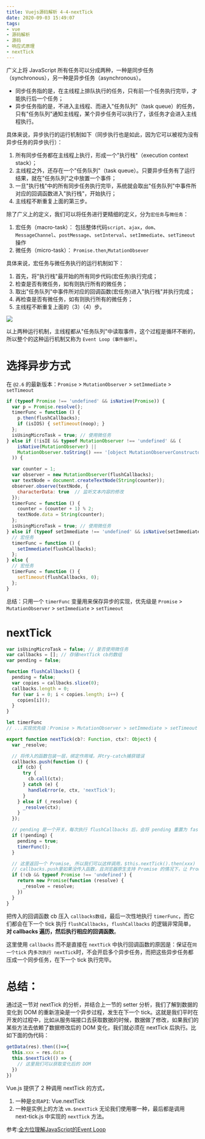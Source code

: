 ```yaml
---
title: Vuejs源码解析 4-4-nextTick
date: 2020-09-03 15:49:07
tags:
- vue
- 源码解析
- 源码
- 响应式原理
- nextTick
---
```


广义上将 JavaScript 所有任务可以分成两种，一种是同步任务（synchronous），另一种是异步任务（asynchronous）。
- 同步任务指的是，在主线程上排队执行的任务，只有前一个任务执行完毕，才能执行后一个任务；
- 异步任务指的是，不进入主线程、而进入"任务队列"（task queue）的任务，只有"任务队列"通知主线程，某个异步任务可以执行了，该任务才会进入主线程执行。

具体来说，异步执行的运行机制如下（同步执行也是如此，因为它可以被视为没有异步任务的异步执行）：
1. 所有同步任务都在主线程上执行，形成一个"执行栈"（execution context stack）；
2. 主线程之外，还存在一个"任务队列"（task queue）。只要异步任务有了运行结果，就在"任务队列"之中放置一个事件；
3. 一旦"执行栈"中的所有同步任务执行完毕，系统就会取出"任务队列"中事件所对应的回调函数进入"执行栈"，开始执行；
4. 主线程不断重复上面的第三步。

除了广义上的定义，我们可以将任务进行更精细的定义，分为`宏任务`与`微任务`：

<!--more-->

1. 宏任务（macro-task）： 包括整体代码`script`、`ajax`，`dom`、`MessageChannel`、`postMessage`、`setInterval`、`setImmediate`、`setTimeout`操作
2. 微任务（micro-task）： `Promise.then`,`MutationObsever`

具体来说，宏任务与微任务执行的运行机制如下：
1. 首先，将"执行栈"最开始的所有同步代码(宏任务)执行完成；
2. 检查是否有微任务，如有则执行所有的微任务；
3. 取出"任务队列"中事件所对应的回调函数(宏任务)进入"执行栈"并执行完成；
4. 再检查是否有微任务，如有则执行所有的微任务；
5. 主线程不断重复上面的（3）（4）步。

![](https://cdn.liujiefront.com/images/algorithm/7i1tp.png)

以上两种运行机制，主线程都从"任务队列"中读取事件，这个过程是循环不断的，所以整个的这种运行机制又称为 `Event Loop（事件循环）`。

# 选择异步方式

在 `@2.6` 的最新版本：`Promise` > `MutationObserver` > `setImmediate` > `setTimeout`

```js
if (typeof Promise !== 'undefined' && isNative(Promise)) {
  var p = Promise.resolve();
  timerFunc = function () {
    p.then(flushCallbacks);
    if (isIOS) { setTimeout(noop); }
  };
  isUsingMicroTask = true; // 使用微任务
} else if (!isIE && typeof MutationObserver !== 'undefined' && (
    isNative(MutationObserver) ||
    MutationObserver.toString() === '[object MutationObserverConstructor]'
  )) {

  var counter = 1;
  var observer = new MutationObserver(flushCallbacks);
  var textNode = document.createTextNode(String(counter));
  observer.observe(textNode, {
    characterData: true  // 监听文本内容的修改
  });
  timerFunc = function () {
    counter = (counter + 1) % 2;
    textNode.data = String(counter);
  };
  isUsingMicroTask = true; // 使用微任务
} else if (typeof setImmediate !== 'undefined' && isNative(setImmediate)) {
  // 宏任务
  timerFunc = function () {
    setImmediate(flushCallbacks);
  };
} else {
  // 宏任务
  timerFunc = function () {
    setTimeout(flushCallbacks, 0);
  };
}
```
总结：只用一个 `timerFunc` 变量用来保存异步的实现，优先级是 `Promise` > `MutationObserver` > `setImmediate` > `setTimeout`

# nextTick


```js
var isUsingMicroTask = false; // 是否使用微任务
var callbacks = []; // 存储nextTick cb的数组
var pending = false;

function flushCallbacks() {
  pending = false;
  var copies = callbacks.slice(0);
  callbacks.length = 0;
  for (var i = 0; i < copies.length; i++) {
    copies[i]();
  }
}

let timerFunc
// ...实现优先级：Promise > MutationObserver > setImmediate > setTimeout

export function nextTick(cb?: Function, ctx?: Object) {
  var _resolve;

  // 将传入的函数包装一层，绑定作用域，并try-catch捕获错误
  callbacks.push(function () {
    if (cb) {
      try {
        cb.call(ctx);
      } catch (e) {
        handleError(e, ctx, 'nextTick');
      }
    } else if (_resolve) {
      _resolve(ctx);
    }
  });

  // pending 是一个开关，每次执行 flushCallbacks 后，会将 pending 重置为 fasle
  if (!pending) {
    pending = true;
    timerFunc();
  }

  // 这里返回一个 Promise, 所以我们可以这样调用，$this.nextTick().then(xxx)
  // callbacks.push里如果没传入函数，且浏览器原生支持 Promise 的情况下，让 Promise resolve;
  if (!cb && typeof Promise !== 'undefined') {
    return new Promise(function (resolve) {
      _resolve = resolve;
    })
  }
}
```

把传入的回调函数 cb 压入 `callbacks数组`，最后一次性地执行 `timerFunc`，而它们都会在下一个 tick 执行 `flushCallbacks`，`flushCallbacks` 的逻辑非常简单，**对 callbacks 遍历，然后执行相应的回调函数**。

这里使用 `callbacks` 而不是直接在 `nextTick` 中执行回调函数的原因是：保证在`同一个tick` 内`多次执行 nextTick`时，不会开启多个异步任务，而把这些异步任务都压成一个同步任务，在下一个 tick 执行完毕。

# 总结：
通过这一节对 nextTick 的分析，并结合上一节的 setter 分析，我们了解到数据的变化到 DOM 的重新渲染是一个异步过程，发生在下一个 tick。这就是我们平时在开发的过程中，比如从服务端接口去获取数据的时候，数据做了修改，如果我们的某些方法去依赖了数据修改后的 DOM 变化，我们就必须在 nextTick 后执行。比如下面的伪代码：

```js
getData(res).then(()=>{
  this.xxx = res.data
  this.$nextTick(() => {
    // 这里我们可以获取变化后的 DOM
  })
})
```
Vue.js 提供了 2 种调用 nextTick 的方式，
1. 一种是`全局API`: Vue.nextTick
2. 一种是实例上的方法 `vm.$nextTick`
无论我们使用哪一种，最后都是调用 next-tick.js 中实现的 `nextTick` 方法。

参考:[全方位理解JavaScript的Event Loop](https://juejin.im/post/6844903692898942990#heading-4)